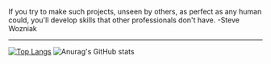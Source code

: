
If you try to make such projects, unseen by others, as perfect as any human could, you'll develop skills that other professionals don't have. 
-Steve Wozniak

-----

[![Top Langs](https://github-readme-stats.vercel.app/api/top-langs/?username=Sigurd015&layout=compact&hide=c,javascript,html,css,objective-c,cmake,m,less)](https://github.com/anuraghazra/github-readme-stats)
![Anurag's GitHub stats](https://github-readme-stats.vercel.app/api?username=Sigurd015&show_icons=true&theme=default)
